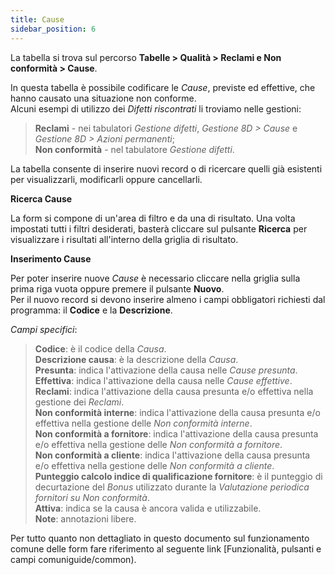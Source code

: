 ```yaml
---
title: Cause
sidebar_position: 6
---
```


La tabella si trova sul percorso **Tabelle > Qualità > Reclami e Non conformità > Cause**.

In questa tabella è possibile codificare le *Cause*, previste ed effettive, che hanno causato una situazione non conforme.   
Alcuni esempi di utilizzo dei *Difetti riscontrati* li troviamo nelle gestioni:
> **Reclami** - nei tabulatori *Gestione difetti*, *Gestione 8D > Cause* e *Gestione 8D > Azioni permanenti*;   
> **Non conformità** - nel tabulatore *Gestione difetti*.

La tabella consente di inserire nuovi record o di ricercare quelli già esistenti per visualizzarli, modificarli oppure cancellarli.

**Ricerca Cause**

La form si compone di un'area di filtro e da una di risultato. Una volta impostati tutti i filtri desiderati, basterà cliccare sul pulsante **Ricerca** per visualizzare i risultati all'interno della griglia di risultato.

**Inserimento Cause**

Per poter inserire nuove *Cause* è necessario cliccare nella griglia sulla prima riga vuota oppure premere il pulsante **Nuovo**.   
Per il nuovo record si devono inserire almeno i campi obbligatori richiesti dal programma: il **Codice** e la **Descrizione**.

*Campi specifici*: 
    
> **Codice**: è il codice della *Causa*.   
> **Descrizione causa**: è la descrizione della *Causa*.   
> **Presunta**: indica l'attivazione della causa nelle *Cause presunta*.   
> **Effettiva**: indica l'attivazione della causa nelle *Cause effettive*.   
> **Reclami**: indica l'attivazione della causa presunta e/o effettiva nella gestione dei *Reclami*.   
> **Non conformità interne**: indica l'attivazione della causa presunta e/o effettiva nella gestione delle *Non conformità interne*.   
> **Non conformità a fornitore**: indica l'attivazione della causa presunta e/o effettiva nella gestione delle *Non conformità a fornitore*.   
> **Non conformità a cliente**: indica l'attivazione della causa presunta e/o effettiva nella gestione delle *Non conformità a cliente*.   
> **Punteggio calcolo indice di qualificazione fornitore**: è il punteggio di decurtazione del *Bonus* utilizzato durante la *Valutazione periodica fornitori su Non conformità*.   
> **Attiva**: indica se la causa è ancora valida e utilizzabile.   
> **Note**: annotazioni libere.

Per tutto quanto non dettagliato in questo documento sul funzionamento comune delle form fare riferimento al seguente link [Funzionalità, pulsanti e campi comuniguide/common).